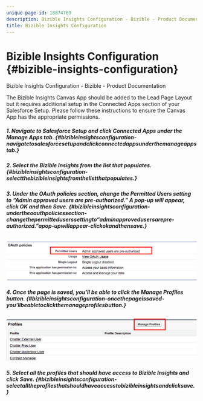 ```yaml
---
unique-page-id: 18874769
description: Bizible Insights Configuration - Bizible - Product Documentation
title: Bizible Insights Configuration
---
```


# Bizible Insights Configuration {#bizible-insights-configuration}

Bizible Insights Configuration - Bizible - Product Documentation

The Bizible Insights Canvas App should be added to the Lead Page Layout but it requires additional setup in the Connected Apps section of your Salesforce Setup. Please follow these instructions to ensure the Canvas App has the appropriate permissions.

##### 1. Navigate to Salesforce Setup and click Connected Apps under the Manage Apps tab. {#bizibleinsightsconfiguration-navigatetosalesforcesetupandclickconnectedappsunderthemanageappstab.}

##### 2. Select the Bizible Insights from the list that populates. {#bizibleinsightsconfiguration-selectthebizibleinsightsfromthelistthatpopulates.}

##### 3. Under the OAuth policies section, change the Permitted Users setting to “Admin approved users are pre-authorized.” A pop-up will appear, click OK and then Save. {#bizibleinsightsconfiguration-undertheoauthpoliciessection-changethepermitteduserssettingto“adminapprovedusersarepre-authorized.”apop-upwillappear-clickokandthensave.}

![](assets/1-3.png)

##### 4. Once the page is saved, you'll be able to click the Manage Profiles button. {#bizibleinsightsconfiguration-oncethepageissaved-you'llbeabletoclickthemanageprofilesbutton.}

![](assets/2-3.png)

##### 5. Select all the profiles that should have access to Bizible Insights and click Save. {#bizibleinsightsconfiguration-selectalltheprofilesthatshouldhaveaccesstobizibleinsightsandclicksave.}

